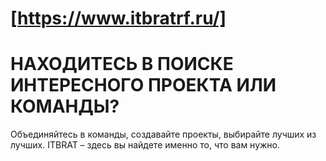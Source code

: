 
# [https://www.itbratrf.ru/]

# НАХОДИТЕСЬ В ПОИСКЕ ИНТЕРЕСНОГО  ПРОЕКТА  ИЛИ  КОМАНДЫ?

Объединяйтесь в команды, создавайте проекты, выбирайте лучших из лучших. ITBRAT – здесь вы найдете именно то, что вам нужно.
